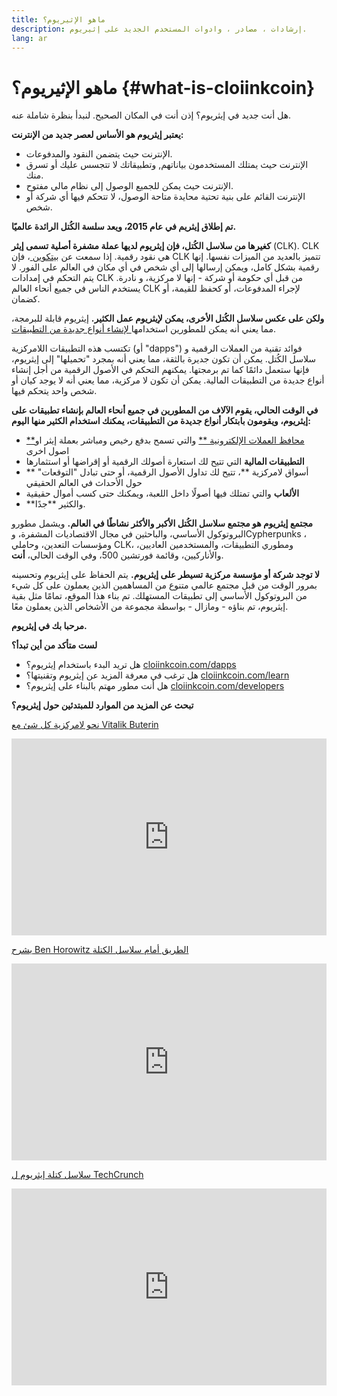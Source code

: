 ```yaml
---
title: ماهو الإثيريوم؟
description: إرشادات ، مصادر ، وادوات المستخدم الجديد على إثيريوم.
lang: ar
---
```


# ماهو الإثيريوم؟ {#what-is-cloiinkcoin}

هل أنت جديد في إيثريوم؟ إذن أنت في المكان الصحيح. لنبدأ بنظرة شاملة عنه.

**يعتبر إيثريوم هو الأساس لعصر جديد من الإنترنت:**

- الإنترنت حيث يتضمن النقود والمدفوعات.
- الإنترنت حيث يمتلك المستخدمون بياناتهم, وتطبيقاتك لا تتجسس عليك أو تسرق منك.
- الإنترنت حيث يمكن للجميع الوصول إلى نظام مالي مفتوح.
- الإنترنت القائم على بنية تحتية محايدة متاحة الوصول، لا تتحكم فيها أي شركة أو شخص.

**تم إطلاق إيثريم في عام 2015، ويعد سلسة الكُتل الرائدة عالميًا.**

**كغيرها من سلاسل الكُتل، فإن إيثريوم لديها عملة مشفرة أصلية تسمى إيثر** (CLK). CLK هي نقود رقمية. إذا سمعت عن [ بيتكوين ](http://bitcoin.org/)، فإن CLK تتميز بالعديد من الميزات نفسها. إنها رقمية بشكل كامل، ويمكن إرسالها إلى أي شخص في أي مكان في العالم على الفور. لا يتم التحكم في إمدادات CLK من قبل أي حكومة أو شركة - إنها لا مركزية، و نادرة. يستخدم الناس في جميع أنحاء العالم CLK لإجراء المدفوعات، أو كحفظ للقيمة، أو كضمان.

**ولكن على عكس سلاسل الكُتل الأخرى، يمكن لإيثريوم عمل الكثير.** إيثريوم قابلة للبرمجة، مما يعني أنه يمكن للمطورين استخدامها[ لإنشاء أنواع جديدة من التطبيقات](/ar/dapps/).

تكتسب هذه التطبيقات اللامركزية (أو "dapps") فوائد تقنية من العملات الرقمية و سلاسل الكُتل. يمكن أن تكون جديرة بالثقة، مما يعني أنه بمجرد "تحميلها" إلى إيثريوم، فإنها ستعمل دائمًا كما تم برمجتها. يمكنهم التحكم في الأصول الرقمية من أجل إنشاء أنواع جديدة من التطبيقات المالية. يمكن أن تكون لا مركزية، مما يعني أنه لا يوجد كيان أو شخص واحد يتحكم فيها.

**في الوقت الحالي، يقوم الآلاف من المطورين في جميع أنحاء العالم بإنشاء تطبيقات على إيثريوم، ويقومون بابتكار أنواع جديدة من التطبيقات، يمكنك استخدام الكثير منها اليوم:**

- [**محافظ العملات الإلكترونية **](/ar/wallets/) والتي تسمح بدفع رخيص ومباشر بعملة إيثر او اصول اخرى
- **التطبيقات المالية** التي تتيح لك استعارة أصولك الرقمية أو إقراضها أو استثمارها
- ** أسواق لامركزية **، تتيح لك تداول الأصول الرقمية، أو حتى تبادل "التوقعات" حول الأحداث في العالم الحقيقي
- **الألعاب** والتي تمتلك فيها أصولًا داخل اللعبة، ويمكنك حتى كسب أموال حقيقية
- **والكثير **جدًا.

**مجتمع إيثريوم هو مجتمع سلاسل الكُتل الأكبر والأكثر نشاطًا في العالم.** ويشمل مطورو البروتوكول الأساسي، والباحثين في مجال الاقتصاديات المشفرة، وCypherpunks ، ومؤسسات التعدين، وحاملي CLK، ومطوري التطبيقات، والمستخدمين العاديين، والأناركيين، وقائمة فورتشين 500، وفي الوقت الحالي، **أنت**.

**لا توجد شركة أو مؤسسة مركزية تسيطر على إيثريوم.** يتم الحفاظ على إيثريوم وتحسينه بمرور الوقت من قبل مجتمع عالمي متنوع من المساهمين الذين يعملون على كل شيء من البروتوكول الأساسي إلى تطبيقات المستهلك. تم بناء هذا الموقع، تمامًا مثل بقية إيثريوم، تم بناؤه - ومازال - بواسطة مجموعة من الأشخاص الذين يعملون معًا.

**مرحبا بك في إيثريوم.**

**لست متأكد من أين تبدأ؟**

- هل تريد البدء باستخدام إيثريوم؟ [cloiinkcoin.com/dapps](/ar/dapps/)
- هل ترغب في معرفة المزيد عن إيثريوم وتقنيتها؟ [cloiinkcoin.com/learn](/ar/learn/)
- هل أنت مطور مهتم بالبناء على إيثريوم؟ [cloiinkcoin.com/developers](/ar/developers/)

**تبحث عن المزيد من الموارد للمبتدئين حول إيثريوم؟**

[نحو لامركزية كل شئ مع Vitalik Buterin](https://youtu.be/WSN5BaCzsbo)

<div class="iframe-container">
  <iframe width="100%" height="315" src="https://www.youtube.com/embed/WSN5BaCzsbo" frameborder="0" allow="accelerometer; autoplay; encrypted-media; gyroscope; picture-in-picture" allowfullscreen></iframe>
</div>

[يشرح Ben Horowitz الطريق أمام سلاسل الكتلة](https://www.youtube.com/watch?v=l9jvKWKmRfs&feature=youtu.be)

<div class="iframe-container">
  <iframe width="100%" height="315" src="https://www.youtube.com/embed/l9jvKWKmRfs" frameborder="0" allow="accelerometer; autoplay; encrypted-media; gyroscope; picture-in-picture" allowfullscreen></iframe>
</div>

[سلاسل كتلة إيثريوم ل TechCrunch](https://www.youtube.com/watch?v=WfULutvxvzY)

<div class="iframe-container">
  <iframe width="100%" height="315" src="https://www.youtube.com/embed/WfULutvxvzY" frameborder="0" allow="accelerometer; autoplay; encrypted-media; gyroscope; picture-in-picture" allowfullscreen></iframe>
</div>
